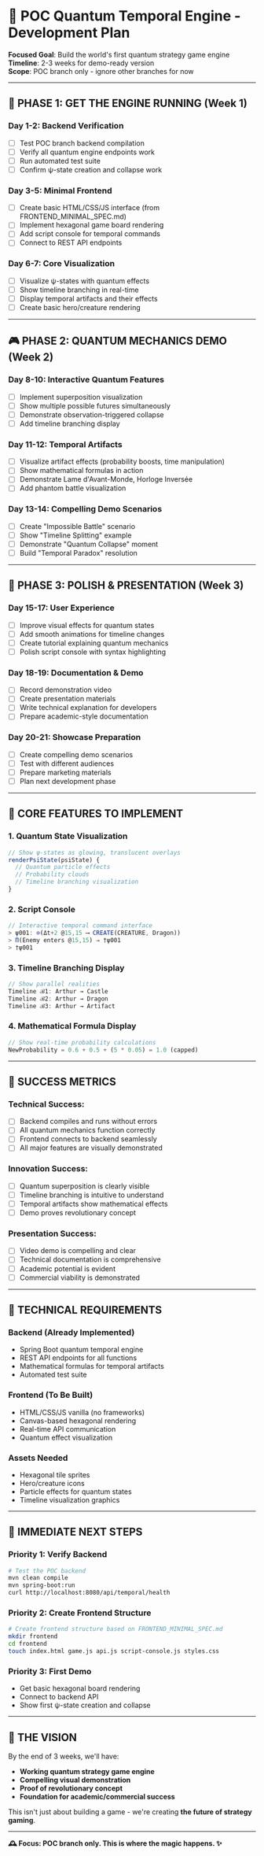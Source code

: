 # 🎯 POC Quantum Temporal Engine - Development Plan

**Focused Goal**: Build the world's first quantum strategy game engine  
**Timeline**: 2-3 weeks for demo-ready version  
**Scope**: POC branch only - ignore other branches for now

---

## 🚀 **PHASE 1: GET THE ENGINE RUNNING (Week 1)**

### **Day 1-2: Backend Verification**
- [ ] Test POC branch backend compilation
- [ ] Verify all quantum engine endpoints work
- [ ] Run automated test suite
- [ ] Confirm ψ-state creation and collapse work

### **Day 3-5: Minimal Frontend**
- [ ] Create basic HTML/CSS/JS interface (from FRONTEND_MINIMAL_SPEC.md)
- [ ] Implement hexagonal game board rendering
- [ ] Add script console for temporal commands
- [ ] Connect to REST API endpoints

### **Day 6-7: Core Visualization**
- [ ] Visualize ψ-states with quantum effects
- [ ] Show timeline branching in real-time
- [ ] Display temporal artifacts and their effects
- [ ] Create basic hero/creature rendering

---

## 🎮 **PHASE 2: QUANTUM MECHANICS DEMO (Week 2)**

### **Day 8-10: Interactive Quantum Features**
- [ ] Implement superposition visualization
- [ ] Show multiple possible futures simultaneously
- [ ] Demonstrate observation-triggered collapse
- [ ] Add timeline branching display

### **Day 11-12: Temporal Artifacts**
- [ ] Visualize artifact effects (probability boosts, time manipulation)
- [ ] Show mathematical formulas in action
- [ ] Demonstrate Lame d'Avant-Monde, Horloge Inversée
- [ ] Add phantom battle visualization

### **Day 13-14: Compelling Demo Scenarios**
- [ ] Create "Impossible Battle" scenario
- [ ] Show "Timeline Splitting" example
- [ ] Demonstrate "Quantum Collapse" moment
- [ ] Build "Temporal Paradox" resolution

---

## 🔬 **PHASE 3: POLISH & PRESENTATION (Week 3)**

### **Day 15-17: User Experience**
- [ ] Improve visual effects for quantum states
- [ ] Add smooth animations for timeline changes
- [ ] Create tutorial explaining quantum mechanics
- [ ] Polish script console with syntax highlighting

### **Day 18-19: Documentation & Demo**
- [ ] Record demonstration video
- [ ] Create presentation materials
- [ ] Write technical explanation for developers
- [ ] Prepare academic-style documentation

### **Day 20-21: Showcase Preparation**
- [ ] Create compelling demo scenarios
- [ ] Test with different audiences
- [ ] Prepare marketing materials
- [ ] Plan next development phase

---

## 🧪 **CORE FEATURES TO IMPLEMENT**

### **1. Quantum State Visualization**
```javascript
// Show ψ-states as glowing, translucent overlays
renderPsiState(psiState) {
  // Quantum particle effects
  // Probability clouds
  // Timeline branching visualization
}
```

### **2. Script Console**
```javascript
// Interactive temporal command interface
> ψ001: ⊙(Δt+2 @15,15 ⟶ CREATE(CREATURE, Dragon))
> Π(Enemy enters @15,15) ⇒ †ψ001
> †ψ001
```

### **3. Timeline Branching Display**
```javascript
// Show parallel realities
Timeline ℬ1: Arthur → Castle
Timeline ℬ2: Arthur → Dragon
Timeline ℬ3: Arthur → Artifact
```

### **4. Mathematical Formula Display**
```javascript
// Show real-time probability calculations
NewProbability = 0.6 + 0.5 + (5 * 0.05) = 1.0 (capped)
```

---

## 🎯 **SUCCESS METRICS**

### **Technical Success:**
- [ ] Backend compiles and runs without errors
- [ ] All quantum mechanics function correctly
- [ ] Frontend connects to backend seamlessly
- [ ] All major features are visually demonstrated

### **Innovation Success:**
- [ ] Quantum superposition is clearly visible
- [ ] Timeline branching is intuitive to understand
- [ ] Temporal artifacts show mathematical effects
- [ ] Demo proves revolutionary concept

### **Presentation Success:**
- [ ] Video demo is compelling and clear
- [ ] Technical documentation is comprehensive
- [ ] Academic potential is evident
- [ ] Commercial viability is demonstrated

---

## 🔧 **TECHNICAL REQUIREMENTS**

### **Backend (Already Implemented)**
- Spring Boot quantum temporal engine
- REST API endpoints for all functions
- Mathematical formulas for temporal artifacts
- Automated test suite

### **Frontend (To Be Built)**
- HTML/CSS/JS vanilla (no frameworks)
- Canvas-based hexagonal rendering
- Real-time API communication
- Quantum effect visualization

### **Assets Needed**
- Hexagonal tile sprites
- Hero/creature icons
- Particle effects for quantum states
- Timeline visualization graphics

---

## 🚀 **IMMEDIATE NEXT STEPS**

### **Priority 1: Verify Backend**
```bash
# Test the POC backend
mvn clean compile
mvn spring-boot:run
curl http://localhost:8080/api/temporal/health
```

### **Priority 2: Create Frontend Structure**
```bash
# Create frontend structure based on FRONTEND_MINIMAL_SPEC.md
mkdir frontend
cd frontend
touch index.html game.js api.js script-console.js styles.css
```

### **Priority 3: First Demo**
- Get basic hexagonal board rendering
- Connect to backend API
- Show first ψ-state creation and collapse

---

## 🎪 **THE VISION**

By the end of 3 weeks, we'll have:
- **Working quantum strategy game engine**
- **Compelling visual demonstration**
- **Proof of revolutionary concept**
- **Foundation for academic/commercial success**

This isn't just about building a game - we're creating **the future of strategy gaming**.

---

**🕰️ Focus: POC branch only. This is where the magic happens. ✨** 